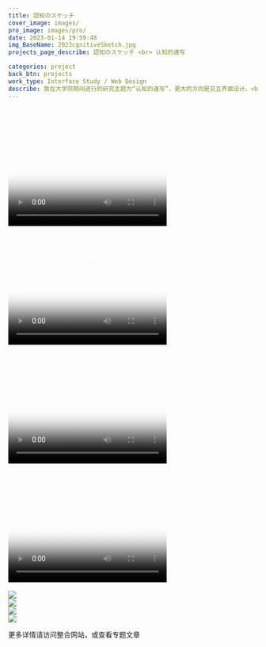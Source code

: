 ```yaml
---
title: 認知のスケッチ
cover_image: images/
pro_image: images/pro/
date: 2023-01-14 19:59:48
img_BaseName: 2023cgnitiveSketch.jpg
projects_page_describe: 認知のスケッチ <br> 认知的速写

categories: project
back_btn: projects
work_type: Interface Study / Web Design
describe: 我在大学院期间进行的研究主题为“认知的速写”，更大的方向是交互界面设计。<br><br>为了探究“界面”这个话题，我认为对于“认知”的捕捉是必不可缺的。借助“速写”这一概念，我进行了一系列的实践性探索。<br><br>就像画画的人会通过自己的理解，用画笔速写下看到的光景或是想要聚焦的画面；而我所“速写”下的东西，则是更为抽象的“认知”。<br><br>速写的核心要义在于观察、捕捉、轻量化。本研究中综合使用了交互、实验影像等多种媒介与手段去达成这一目的。从日常的经验，逐渐深化至对屏幕界面的重新认知。从“认知”的角度对“界面”的可能性进行反思、探究与构想。<br><br><a target="_blank" href="https://cognitive-sketch.openwater.ink/">>>研究整合网站</a><br><a href="https://mp.weixin.qq.com/s/NAp0gmOId8YUFPiy0h30mg">>>研究内容详细分享-专题文章</a>
---
```


<video width="320" height="240" controls poster="https://waterpatch.oss-cn-guangzhou.aliyuncs.com/2023-cognitiveSketch/poster-1.png">
  <source src="https://waterpatch.oss-cn-guangzhou.aliyuncs.com/2023-cognitiveSketch/site%E5%BD%95%E5%B1%8F-cpr.mp4"  type="video/mp4">
  您的浏览器不支持 HTML5 video 标签。
</video>
<video width="320" height="240" controls  poster="https://waterpatch.oss-cn-guangzhou.aliyuncs.com/2023-cognitiveSketch/hand-poster.png">
  <source src="https://waterpatch.oss-cn-guangzhou.aliyuncs.com/2023-cognitiveSketch/%E4%BD%9C%E5%93%81-%E6%89%8B%E5%8A%BF.mp4"  type="video/mp4">
  您的浏览器不支持 HTML5 video 标签。
</video>
<br>
<video width="320" height="240" controls  poster="https://waterpatch.oss-cn-guangzhou.aliyuncs.com/2023-cognitiveSketch/poster-3.png">
  <source src="https://waterpatch.oss-cn-guangzhou.aliyuncs.com/2023-cognitiveSketch/%E6%89%8B-cpr.mp4"  type="video/mp4">
  您的浏览器不支持 HTML5 video 标签。
</video>
<br>
<video width="320" height="240" controls  poster="https://waterpatch.oss-cn-guangzhou.aliyuncs.com/2023-cognitiveSketch/poster-4.png">
  <source src="https://waterpatch.oss-cn-guangzhou.aliyuncs.com/2023-cognitiveSketch/3dUI.mp4"  type="video/mp4">
  您的浏览器不支持 HTML5 video 标签。
</video>
<br>

<br>
<img src="https://waterpatch.oss-cn-guangzhou.aliyuncs.com/2023-cognitiveSketch/fish-100.jpg"><br>
<img src="https://waterpatch.oss-cn-guangzhou.aliyuncs.com/2023-cognitiveSketch/sketch-jzjh.gif"><br>
<img src="https://waterpatch.oss-cn-guangzhou.aliyuncs.com/2023-cognitiveSketch/mouse.gif"><br>
<img src="https://waterpatch.oss-cn-guangzhou.aliyuncs.com/2023-cognitiveSketch/mouse-scene-100.jpg"><br>

更多详情请访问整合网站，或查看专题文章
